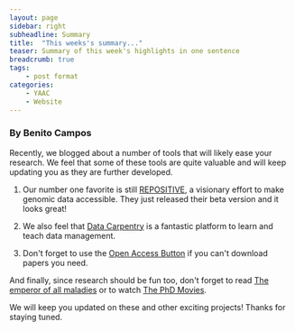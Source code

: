 ```yaml
---
layout: page
sidebar: right
subheadline: Summary
title:  "This weeks's summary..."
teaser: Summary of this week's highlights in one sentence
breadcrumb: true
tags:
    - post format
categories:
    - YAAC
    - Website
---
```

### By Benito Campos  


Recently, we blogged about a number of tools that will likely ease your research. We feel that some of these tools are quite valuable and will keep updating you as they are further developed.   

1) Our number one favorite is still <a href="https://repositive.io/" target="_blank">REPOSITIVE</a>, a visionary effort to make genomic data accessible. They just released their beta version and it looks great!    

2) We also feel that <a href="http://www.datacarpentry.org/" target="_blank">Data Carpentry</a> is a fantastic platform to learn and teach data management.   

3) Don't forget to use the <a href="https://www.openaccessbutton.org/" target="_blank">Open Access Button</a> if you can't download papers you need.

And finally, since research should be fun too, don't forget to read <a href="https://youngalliance.github.io/yaac/website/BC-emperor/" target="_blank">The emperor of all maladies</a> or to watch <a href="https://phdmovie.com/" target="_blank">The PhD Movies</a>. 
   
We will keep you updated on these and other exciting projects! Thanks for staying tuned. 

